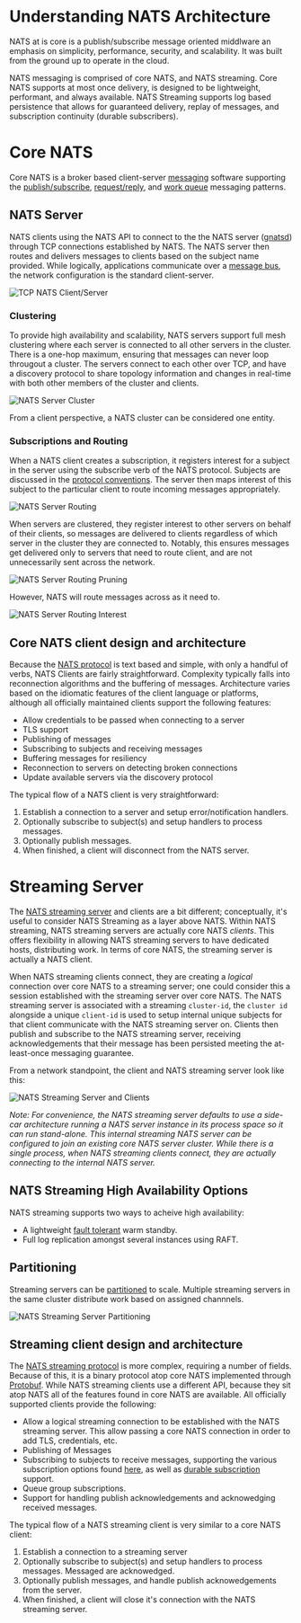 # Understanding NATS Architecture

NATS at is core is a publish/subscribe message oriented middlware an emphasis on simplicity, performance, security, and scalability.  It was built from the ground up to operate in the cloud.

NATS messaging is comprised of core NATS, and NATS streaming.  Core NATS supports at most once delivery, is designed to be lightweight, performant, and always available.  NATS Streaming supports log based persistence that allows for guaranteed delivery, replay of messages, and subscription continuity (durable subscribers).

# Core NATS

Core NATS is a broker based client-server [messaging](http://nats.io/documentation/concepts/nats-messaging/) software supporting the [publish/subscribe](http://nats.io/documentation/concepts/nats-pub-sub/), [request/reply](http://nats.io/documentation/concepts/nats-req-rep/), and [work queue](http://nats.io/documentation/concepts/nats-queueing/) messaging patterns.

## NATS Server

NATS clients using the NATS API to connect to the the NATS server ([gnatsd](https://github.com/nats-io/gnatsd)) through TCP connections established by NATS.  The NATS server then routes and delivers messages to clients based on the subject name provided.  While logically, applications communicate over a [message bus](http://www.enterpriseintegrationpatterns.com/patterns/messaging/MessageBus.html), the network configuration is the standard client-server. 

![TCP NATS Client/Server](images/simple1.jpg "Simple TCP NATS Client/Server")

### Clustering

To provide high availability and scalability, NATS servers support full mesh clustering where each server is connected to all other servers in the cluster.  There is a one-hop maximum, ensuring that messages can never loop througout a cluster.  The servers connect to each other over TCP, and have a discovery protocol to share topology information and changes in real-time with both other members of the cluster and clients.

![NATS Server Cluster](images/cluster.jpg "NATS Server Cluster")

From a client perspective, a NATS cluster can be considered one entity.

### Subscriptions and Routing

When a NATS client creates a subscription, it registers interest for a subject in the server using the subscribe verb of the NATS protocol.  Subjects are discussed in the [protocol conventions](http://nats.io/documentation/internals/nats-protocol/).  The server then maps interest of this subject to the particular client to route incoming messages appropriately.

![NATS Server Routing](images/route1.jpg "NATS Server Routing Diagram")

When servers are clustered, they register interest to other servers on behalf of their clients, so messages are delivered to clients regardless of which server in the cluster they are connected to.  Notably, this ensures messages get delivered only to servers that need to route client, and are not unnecessarily sent across the network.

![NATS Server Routing Pruning](images/route2.jpg "NATS Server Routing Diagram - Subject Pruning")

However, NATS will route messages across as it need to.

![NATS Server Routing Interest](images/route3.jpg "NATS Server Routing Diagram - Subject Interest")

## Core NATS client design and architecture

Because the [NATS protocol](http://nats.io/documentation/internals/nats-protocol/) is text based and simple, with only a handful of verbs, NATS Clients are fairly straightforward.  Complexity typically falls into reconnection algorithms and the buffering of messages.  Architecture varies based on the idiomatic features of the client language or platforms, although all officially maintained clients support the following features:
 
  - Allow credentials to be passed when connecting to a server
  - TLS support
  - Publishing of messages
  - Subscribing to subjects and receiving messages
  - Buffering messages for resiliency
  - Reconnection to servers on detecting broken connections
  - Update available servers via the discovery protocol

The typical flow of a NATS client is very straightforward:

  1. Establish a connection to a server and setup error/notification handlers.
  2. Optionally subscribe to subject(s) and setup handlers to process messages.
  3. Optionally publish messages.
  4. When finished, a client will disconnect from the NATS server.

# Streaming Server

The [NATS streaming server](https://github.com/nats-io/nats-streaming-server) and clients are a bit different; conceptually, it's useful to consider NATS Streaming as a layer above NATS.  Within NATS streaming, NATS streaming servers are actually core NATS *clients*.  This offers flexibility in allowing NATS streaming servers to have dedicated hosts, distributing work.  In terms of core NATS, the streaming server is actually a NATS client.

When NATS streaming clients connect, they are creating a *logical* connection over core NATS to a streaming server; one could consider this a session established with the streaming server over core NATS.  The NATS streaming server is associated with a streaming `cluster-id`, the `cluster id` alongside a unique `client-id` is used to setup internal unique subjects for that client communicate with the NATS streaming server on.  Clients then publish and subscribe to the NATS streaming server, receiving acknowledgements that their message has been persisted meeting the at-least-once messaging guarantee.

From a network standpoint, the client and NATS streaming server look like this:

![NATS Streaming Server and Clients](images/streaming1.jpg "NATS Streaming Client/Server Diagram")

*Note:  For convenience, the NATS streaming server defaults to use a side-car architecture running a NATS server instance in its process space so it can run stand-alone.  This internal streaming NATS server can be configured to join an existing core NATS server cluster.  While there is a single process, when NATS streaming clients connect, they are actually connecting to the internal NATS server.*

## NATS Streaming High Availability Options

NATS streaming supports two ways to acheive high availability:
  * A lightweight [fault tolerant](https://github.com/nats-io/nats-streaming-server#fault-tolerance) warm standby.
  * Full log replication amongst several instances using RAFT.

## Partitioning

Streaming servers can be [partitioned](https://github.com/nats-io/nats-streaming-server#partitioning) to scale.  Multiple streaming servers in the same cluster distribute work based on assigned channnels.

![NATS Streaming Server Partitioning](images/streaming2.jpg "NATS Streaming Partitioning Diagram")

## Streaming client design and architecture

 The [NATS streaming protocol](http://nats.io/documentation/streaming/nats-streaming-protocol/) is more complex, requiring a number of fields.  Because of this, it is a binary protocol atop core NATS implemented through [Protobuf](https://github.com/google/protobuf).  While NATS streaming clients use a different API, because they sit atop NATS all of the features found in core NATS are available.  All officially supported clients provide the following:
 
  - Allow a logical streaming connection to be established with the NATS streaming server.  This allow passing a core NATS connection in order to add TLS, credentials, etc.
  - Publishing of Messages
  - Subscribing to subjects to receive messages, supporting the various subscription options found [here](https://github.com/nats-io/go-nats-streaming#subscription-start-ie-replay-options), as well as [durable subscription](https://github.com/nats-io/go-nats-streaming#durable-subscriptions) support.
  - Queue group subscriptions.
  - Support for handling publish acknowledgements and acknowedging received messages.

The typical flow of a NATS streaming client is very similar to a core NATS client:

1. Establish a connection to a streaming server
2. Optionally subscribe to subject(s) and setup handlers to process messages.  Messaged are acknowedged.
3. Optionally publish messages, and handle publish acknowedgements from the server.
4. When finished, a client will close it's connection with the NATS streaming server.